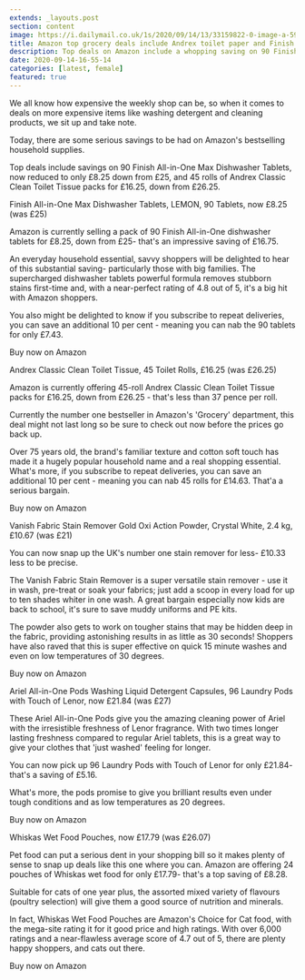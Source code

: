 ```yaml
---
extends: _layouts.post
section: content
image: https://i.dailymail.co.uk/1s/2020/09/14/13/33159822-0-image-a-59_1600087801921.jpg 
title: Amazon top grocery deals include Andrex toilet paper and Finish dishwasher tablets 
description: Top deals on Amazon include a whopping saving on 90 Finish All-in-One Max Dishwasher Tablets, now reduced to only £8.25 down from £25 and 45-rolls of Andrex Toilet Tissue packs for £16.25. 
date: 2020-09-14-16-55-14 
categories: [latest, female] 
featured: true 
--- 
```

We all know how expensive the weekly shop can be, so when it comes to deals on more expensive items like washing detergent and cleaning products, we sit up and take note. 

Today, there are some serious savings to be had on Amazon's bestselling household supplies.  

Top deals include savings on 90 Finish All-in-One Max Dishwasher Tablets, now reduced to only £8.25 down from £25, and 45 rolls of Andrex Classic Clean Toilet Tissue packs for £16.25, down from £26.25.

Finish All-in-One Max Dishwasher Tablets, LEMON, 90 Tablets, now £8.25 (was £25)

Amazon is currently selling a pack of 90 Finish All-in-One dishwasher tablets for £8.25, down from £25- that's an impressive saving of £16.75. 

An everyday household essential, savvy shoppers will be delighted to hear of this substantial saving- particularly those with big families. The supercharged dishwasher tablets powerful formula removes stubborn stains first-time and, with a near-perfect rating of 4.8 out of 5, it's a big hit with Amazon shoppers. 

You also might be delighted to know if you subscribe to repeat deliveries, you can save an additional 10 per cent - meaning you can nab the 90 tablets for only £7.43.



Buy now on Amazon  

Andrex Classic Clean Toilet Tissue, 45 Toilet Rolls, £16.25 (was £26.25) 

Amazon is currently offering 45-roll Andrex Classic Clean Toilet Tissue packs for £16.25, down from £26.25 - that's less than 37 pence per roll. 

Currently the number one bestseller in Amazon's 'Grocery' department, this deal might not last long so be sure to check out now before the prices go back up.

Over 75 years old, the brand's familiar texture and cotton soft touch has made it a hugely popular household name and a real shopping essential. What's more, if you subscribe to repeat deliveries, you can save an additional 10 per cent - meaning you can nab 45 rolls for £14.63. That'a a serious bargain. 



Buy now on Amazon 

Vanish Fabric Stain Remover Gold Oxi Action Powder, Crystal White, 2.4 kg, £10.67 (was £21) 

You can now snap up the UK's number one stain remover for less- £10.33 less to be precise. 

The Vanish Fabric Stain Remover is a super versatile stain remover - use it in wash, pre-treat or soak your fabrics; just add a scoop in every load for up to ten shades whiter in one wash. A great bargain especially now kids are back to school, it's sure to save muddy uniforms and PE kits. 

The powder also gets to work on tougher stains that may be hidden deep in the fabric, providing astonishing results in as little as 30 seconds! Shoppers have also raved that this is super effective on quick 15 minute washes and even on low temperatures of 30 degrees. 



Buy now on Amazon 

Ariel All-in-One Pods Washing Liquid Detergent Capsules, 96 Laundry Pods with Touch of Lenor, now £21.84 (was £27)

These Ariel All-in-One Pods give you the amazing cleaning power of Ariel with the irresistible freshness of Lenor fragrance. With two times longer lasting freshness compared to regular Ariel tablets, this is a great way to give your clothes that 'just washed' feeling for longer. 

You can now pick up 96 Laundry Pods with Touch of Lenor for only £21.84- that's a saving of £5.16.

What's more, the pods promise to give you brilliant results even under tough conditions and as low temperatures as 20 degrees. 



Buy now on Amazon  

Whiskas Wet Food Pouches, now £17.79 (was £26.07)

Pet food can put a serious dent in your shopping bill so it makes plenty of sense to snap up deals like this one where you can. Amazon are offering 24 pouches of Whiskas wet food for only £17.79- that's a top saving of £8.28.

Suitable for cats of one year plus, the assorted mixed variety of flavours (poultry selection) will give them a good source of nutrition and minerals.

In fact, Whiskas Wet Food Pouches are Amazon's Choice for Cat food, with the mega-site rating it for it good price and high ratings. With over 6,000 ratings and a near-flawless average score of 4.7 out of 5, there are plenty happy shoppers, and cats out there. 



Buy now on Amazon  



